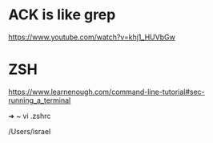 # ACK is like grep
https://www.youtube.com/watch?v=khj1_HUVbGw

# ZSH
https://www.learnenough.com/command-line-tutorial#sec-running_a_terminal

➜  ~ vi .zshrc

/Users/israel

